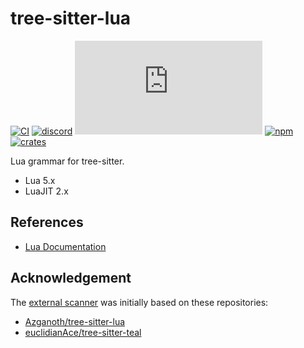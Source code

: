 # tree-sitter-lua

[![CI][ci]](https://github.com/tree-sitter-grammars/tree-sitter-lua/actions/workflows/ci.yml)
[![discord][discord]](https://discord.gg/w7nTvsVJhm)
[![matrix][matrix]](https://matrix.to/#/#tree-sitter-chat:matrix.org)
[![npm][npm]](https://www.npmjs.com/package/%40muniftanjim%2Ftree-sitter-lua)
[![crates][crates]](https://crates.io/crates/tree-sitter-lua)

Lua grammar for tree-sitter.

- Lua 5.x
- LuaJIT 2.x

## References

- [Lua Documentation](https://www.lua.org/docs.html)

## Acknowledgement

The [external scanner](/src/scanner.c) was initially based on these repositories:

- [Azganoth/tree-sitter-lua](https://github.com/Azganoth/tree-sitter-lua)
- [euclidianAce/tree-sitter-teal](https://github.com/euclidianAce/tree-sitter-teal)

[ci]: https://img.shields.io/github/actions/workflow/status/tree-sitter-grammars/tree-sitter-lua/ci.yml?logo=github&label=CI
[discord]: https://img.shields.io/discord/1063097320771698699?logo=discord&label=discord
[matrix]: https://img.shields.io/matrix/tree-sitter-chat%3Amatrix.org?logo=matrix&label=matrix
[npm]: https://img.shields.io/npm/v/%40muniftanjim%2Ftree-sitter-lua?logo=npm
[crates]: https://img.shields.io/crates/v/tree-sitter-lua?logo=rust
